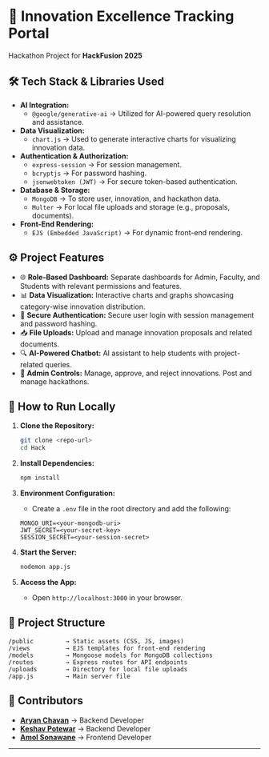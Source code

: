 # 🚀 **Innovation Excellence Tracking Portal**

Hackathon Project for **HackFusion 2025**

## 🛠️ **Tech Stack & Libraries Used**

- **AI Integration:**
  - `@google/generative-ai` → Utilized for AI-powered query resolution and assistance.
- **Data Visualization:**
  - `chart.js` → Used to generate interactive charts for visualizing innovation data.
- **Authentication & Authorization:**
  - `express-session` → For session management.
  - `bcryptjs` → For password hashing.
  - `jsonwebtoken (JWT)` → For secure token-based authentication.
- **Database & Storage:**
  - `MongoDB` → To store user, innovation, and hackathon data.
  - `Multer` → For local file uploads and storage (e.g., proposals, documents).
- **Front-End Rendering:**
  - `EJS (Embedded JavaScript)` → For dynamic front-end rendering.

## ⚙️ **Project Features**

- 🌐 **Role-Based Dashboard:** Separate dashboards for Admin, Faculty, and Students with relevant permissions and features.
- 📊 **Data Visualization:** Interactive charts and graphs showcasing category-wise innovation distribution.
- 🔐 **Secure Authentication:** Secure user login with session management and password hashing.
- 📥 **File Uploads:** Upload and manage innovation proposals and related documents.
- 🔍 **AI-Powered Chatbot:** AI assistant to help students with project-related queries.
- 🚀 **Admin Controls:** Manage, approve, and reject innovations. Post and manage hackathons.

## 📄 **How to Run Locally**

1. **Clone the Repository:**

   ```bash
   git clone <repo-url>
   cd Hack
   ```

2. **Install Dependencies:**

   ```bash
   npm install
   ```

3. **Environment Configuration:**

   - Create a `.env` file in the root directory and add the following:

   ```env
   MONGO_URI=<your-mongodb-uri>
   JWT_SECRET=<your-secret-key>
   SESSION_SECRET=<your-session-secret>
   ```

4. **Start the Server:**

   ```bash
   nodemon app.js
   ```

5. **Access the App:**
   - Open `http://localhost:3000` in your browser.

## 📂 **Project Structure**

```
/public         → Static assets (CSS, JS, images)
/views          → EJS templates for front-end rendering
/models         → Mongoose models for MongoDB collections
/routes         → Express routes for API endpoints
/uploads        → Directory for local file uploads
/app.js         → Main server file
```

## 🚀 **Contributors**

- **[Aryan Chavan](https://github.com/Aryannnn-n)** → Backend Developer
- **[Keshav Potewar](https://github.com/keshavpotewar)** → Backend Developer
- **[Amol Sonawane](https://github.com/AmolRS333)** → Frontend Developer

---
